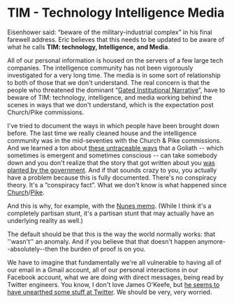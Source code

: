 # TIM - Technology Intelligence Media

Eisenhower said: “beware of the military-industrial complex” in his final farewell address. Eric believes that this needs to be updated to be aware of what he calls **TIM: technology, Intelligence, and Media**. 

All of our personal information is housed on the servers of a few large tech companies.
The intelligence community has not been vigorously investigated for a very long time.
The media is in some sort of relationship to both of those that we don't understand.
The real concern is that the people who threatened the dominant “[Gated Institutional Narrative](https://theportal.wiki/wiki/Gated_Institutional_Narrative)”, have to beware of TIM: technology, intelligence, and media working behind the scenes in ways that we don't understand, which is the expectation post Church/Pike commissions.

I've tried to document the ways in which people have been brought down before. The last time we really cleaned house and the intelligence community was in the mid-seventies with the Church & Pike commissions. And we learned a ton about [these untraceable ways](https://www.latimes.com/opinion/story/2020-06-07/fbi-los-angeles-times-jean-seberg-50-years) that a Goliath -- which sometimes is emergent and sometimes conscious -- can take somebody down and you don't realize that the story that got written about you [was planted by the government](https://www.youtube.com/watch?v=gtj3GYB3cTA). And if that sounds crazy to you, you actually have a problem because this is fully documented. There's no conspiracy theory. It's a “conspiracy fact”. What we don't know is what happened since [Church](https://en.wikipedia.org/wiki/Church_Committee)/[Pike](https://en.wikipedia.org/wiki/Pike_Committee).

And this is why, for example, with the [Nunes memo](https://fas.org/irp/congress/2018_cr/nunes-memo.pdf). (While I think it's a completely partisan stunt, it's a partisan stunt that may actually have an underlying reality as well.)

The default should be that this is the way the world normally works: that ''wasn't'' an anomaly. And if you believe that that doesn't happen anymore--absolutely--then the burden of proof is on you.

We have to imagine that fundamentally we're all vulnerable to having all of our email in a Gmail account, all of our personal interactions in our Facebook account, what we are doing with direct messages, being read by Twitter engineers. You know, I don't love James O'Keefe, but [he seems to have unearthed some stuff at Twitter](https://www.youtube.com/watch?v=rgyPpsX2B0g). We should be very, very worried.
